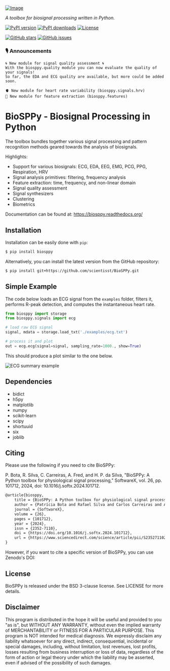 <a href="https://biosppy.readthedocs.org/">
<picture>
  <source media="(prefers-color-scheme: light)" srcset="docs/logo/logo_400.png">
  <source media="(prefers-color-scheme: dark)" srcset="docs/logo/logo_inverted_400.png">
  <img alt="Image" title="I know you're listening! - xkcd.com/525">
</picture>
</a>

*A toolbox for biosignal processing written in Python.*

[![PyPI version](https://badgen.net/pypi/v/biosppy)](https://pypi.org/project/biosppy/)
[![PyPI downloads](https://badgen.net/pypi/dm/biosppy/?color=blue)](https://pypi.org/project/biosppy/)
[![License](https://badgen.net/pypi/license/biosppy?color=grey)](https://github.com/scientisst/BioSPPy/blob/main/LICENSE)

[![GitHub stars](https://badgen.net/github/stars/scientisst/BioSPPy?color=yellow)]()
[![GitHub issues](https://badgen.net/github/open-issues/scientisst/BioSPPy?color=cyan)](https://github.com/scientisst/BioSPPy/issues)


### 🎙️ Announcements
```
🌀 New module for signal quality assessment 🌀
With the biosppy.quality module you can now evaluate the quality of your signals!
So far, the EDA and ECG quality are available, but more could be added soon. 
```
```
🫀 New module for heart rate variability (biosppy.signals.hrv)
🎊 New module for feature extraction (biosppy.features)
```


# BioSPPy - Biosignal Processing in Python
The toolbox bundles together various signal processing and pattern recognition
methods geared towards the analysis of biosignals.

Highlights:

- Support for various biosignals: ECG, EDA, EEG, EMG, PCG, PPG, Respiration, HRV
- Signal analysis primitives: filtering, frequency analysis
- Feature extraction: time, frequency, and non-linear domain
- Signal quality assessment
- Signal synthesizers
- Clustering
- Biometrics

Documentation can be found at: <https://biosppy.readthedocs.org/>

## Installation

Installation can be easily done with `pip`:

```bash
$ pip install biosppy
```

Alternatively, you can install the latest version from the GitHub repository:

```bash
$ pip install git+https://github.com/scientisst/BioSPPy.git
```

## Simple Example

The code below loads an ECG signal from the `examples` folder, filters it,
performs R-peak detection, and computes the instantaneous heart rate.

```python
from biosppy import storage
from biosppy.signals import ecg

# load raw ECG signal
signal, mdata = storage.load_txt('./examples/ecg.txt')

# process it and plot
out = ecg.ecg(signal=signal, sampling_rate=1000., show=True)
```

This should produce a plot similar to the one below.

![ECG summary example](docs/images/ECG_summary.png)

## Dependencies

- bidict
- h5py
- matplotlib
- numpy
- scikit-learn
- scipy
- shortuuid
- six
- joblib

## Citing
Please use the following if you need to cite BioSPPy:

P. Bota, R. Silva, C. Carreiras, A. Fred, and H. P. da Silva, "BioSPPy: A Python toolbox for physiological signal processing," SoftwareX, vol. 26, pp. 101712, 2024, doi: 10.1016/j.softx.2024.101712.

```latex
@article{biosppy,
    title = {BioSPPy: A Python toolbox for physiological signal processing},
    author = {Patrícia Bota and Rafael Silva and Carlos Carreiras and Ana Fred and Hugo Plácido {da Silva}},
    journal = {SoftwareX},
    volume = {26},
    pages = {101712},
    year = {2024},
    issn = {2352-7110},
    doi = {https://doi.org/10.1016/j.softx.2024.101712},
    url = {https://www.sciencedirect.com/science/article/pii/S2352711024000839},
}
```

However, if you want to cite a specific version of BioSPPy, you can use Zenodo's DOI:

## License
BioSPPy is released under the BSD 3-clause license. See LICENSE for more details.

## Disclaimer

This program is distributed in the hope it will be useful and provided
to you "as is", but WITHOUT ANY WARRANTY, without even the implied
warranty of MERCHANTABILITY or FITNESS FOR A PARTICULAR PURPOSE. This
program is NOT intended for medical diagnosis. We expressly disclaim any
liability whatsoever for any direct, indirect, consequential, incidental
or special damages, including, without limitation, lost revenues, lost
profits, losses resulting from business interruption or loss of data,
regardless of the form of action or legal theory under which the
liability may be asserted, even if advised of the possibility of such
damages.
